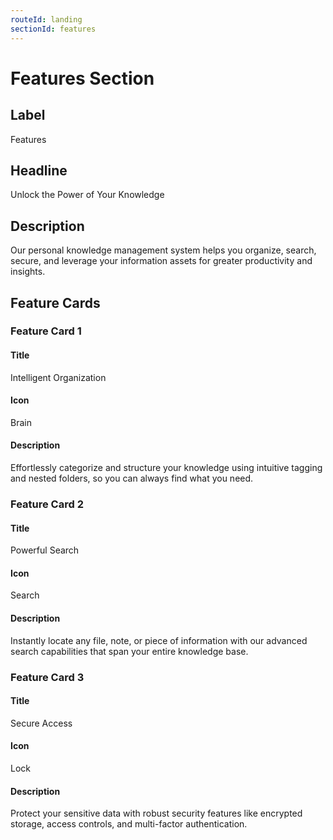 ```yaml
---
routeId: landing
sectionId: features
---
```

# Features Section

## Label
Features

## Headline
Unlock the Power of Your Knowledge

## Description
Our personal knowledge management system helps you organize, search, secure, and leverage your information assets for greater productivity and insights.

## Feature Cards

### Feature Card 1

#### Title
Intelligent Organization

#### Icon
Brain

#### Description
Effortlessly categorize and structure your knowledge using intuitive tagging and nested folders, so you can always find what you need.

### Feature Card 2

#### Title
Powerful Search

#### Icon
Search

#### Description
Instantly locate any file, note, or piece of information with our advanced search capabilities that span your entire knowledge base.

### Feature Card 3

#### Title
Secure Access

#### Icon
Lock

#### Description
Protect your sensitive data with robust security features like encrypted storage, access controls, and multi-factor authentication.
